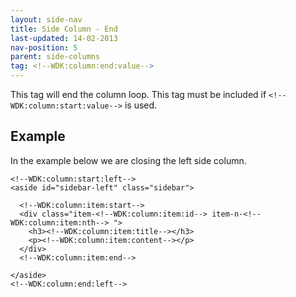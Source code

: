 ```yaml
---
layout: side-nav
title: Side Column - End
last-updated: 14-02-2013
nav-position: 5
parent: side-columns
tag: <!--WDK:column:end:value-->
---
```


This tag will end the column loop. This tag must be included if `<!--WDK:column:start:value-->` is used.

## Example

In the example below we are closing the left side column.

~~~
<!--WDK:column:start:left-->
<aside id="sidebar-left" class="sidebar">

  <!--WDK:column:item:start-->
  <div class="item-<!--WDK:column:item:id--> item-n-<!--WDK:column:item:nth--> ">
    <h3><!--WDK:column:item:title--></h3>
    <p><!--WDK:column:item:content--></p>
  </div>
  <!--WDK:column:item:end-->

</aside>
<!--WDK:column:end:left-->
~~~